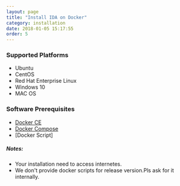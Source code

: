 ```yaml
---
layout: page
title: "Install IDA on Docker"
category: installation
date: 2018-01-05 15:17:55
order: 5
---
```




### Supported Platforms

* Ubuntu    
* CentOS  
* Red Hat Enterprise Linux  
* Windows 10  
* MAC OS  

### Software Prerequisites

* [Docker CE](https://docs.docker.com/install/)   
* [Docker Compose](https://docs.docker.com/compose/install/)  
* [Docker Script]   
##### Notes:
- Your installation need to access internetes.    
- We don't provide docker scripts for release version.Pls ask for it internally.   
